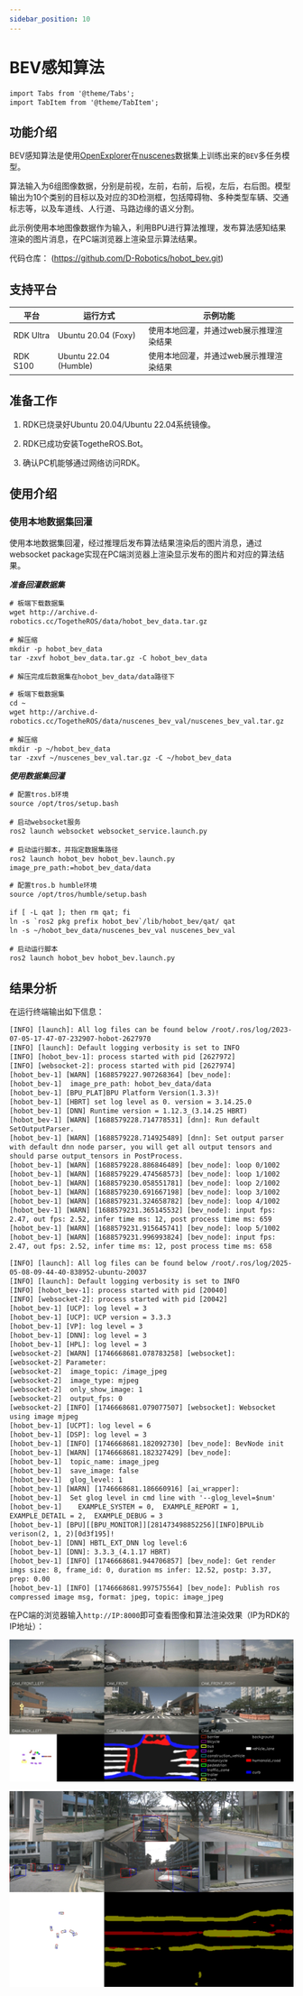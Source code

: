 ```yaml
---
sidebar_position: 10
---
```

# BEV感知算法

```mdx-code-block
import Tabs from '@theme/Tabs';
import TabItem from '@theme/TabItem';
```

## 功能介绍

BEV感知算法是使用[OpenExplorer](https://developer.d-robotics.cc/api/v1/fileData/horizon_j5_open_explorer_cn_doc/hat/source/examples/bev.html)在[nuscenes](https://www.nuscenes.org/nuscenes)数据集上训练出来的`BEV`多任务模型。

算法输入为6组图像数据，分别是前视，左前，右前，后视，左后，右后图。模型输出为10个类别的目标以及对应的3D检测框，包括障碍物、多种类型车辆、交通标志等，以及车道线、人行道、马路边缘的语义分割。

此示例使用本地图像数据作为输入，利用BPU进行算法推理，发布算法感知结果渲染的图片消息，在PC端浏览器上渲染显示算法结果。

代码仓库： (https://github.com/D-Robotics/hobot_bev.git)

## 支持平台

| 平台      | 运行方式     | 示例功能                                |
| --------- | ------------ | --------------------------------------- |
| RDK Ultra | Ubuntu 20.04 (Foxy) | 使用本地回灌，并通过web展示推理渲染结果 |
| RDK S100 | Ubuntu 22.04 (Humble) | 使用本地回灌，并通过web展示推理渲染结果 |

## 准备工作

1. RDK已烧录好Ubuntu 20.04/Ubuntu 22.04系统镜像。

2. RDK已成功安装TogetheROS.Bot。

3. 确认PC机能够通过网络访问RDK。

## 使用介绍

### 使用本地数据集回灌

使用本地数据集回灌，经过推理后发布算法结果渲染后的图片消息，通过websocket package实现在PC端浏览器上渲染显示发布的图片和对应的算法结果。

***准备回灌数据集***

<Tabs groupId="tros-distro">
<TabItem value="foxy" label="Foxy">

```shell
# 板端下载数据集
wget http://archive.d-robotics.cc/TogetheROS/data/hobot_bev_data.tar.gz

# 解压缩
mkdir -p hobot_bev_data
tar -zxvf hobot_bev_data.tar.gz -C hobot_bev_data

# 解压完成后数据集在hobot_bev_data/data路径下
```

</TabItem>

<TabItem value="humble" label="Humble">

```shell
# 板端下载数据集
cd ~
wget http://archive.d-robotics.cc/TogetheROS/data/nuscenes_bev_val/nuscenes_bev_val.tar.gz

# 解压缩
mkdir -p ~/hobot_bev_data
tar -zxvf ~/nuscenes_bev_val.tar.gz -C ~/hobot_bev_data
```

</TabItem>

</Tabs>

***使用数据集回灌***

<Tabs groupId="tros-distro">
<TabItem value="foxy" label="Foxy">

```shell
# 配置tros.b环境
source /opt/tros/setup.bash

# 启动websocket服务
ros2 launch websocket websocket_service.launch.py

# 启动运行脚本，并指定数据集路径
ros2 launch hobot_bev hobot_bev.launch.py image_pre_path:=hobot_bev_data/data
```

</TabItem>

<TabItem value="humble" label="Humble">

```shell
# 配置tros.b humble环境
source /opt/tros/humble/setup.bash

if [ -L qat ]; then rm qat; fi
ln -s `ros2 pkg prefix hobot_bev`/lib/hobot_bev/qat/ qat
ln -s ~/hobot_bev_data/nuscenes_bev_val nuscenes_bev_val

# 启动运行脚本
ros2 launch hobot_bev hobot_bev.launch.py
```

</TabItem>

</Tabs>

## 结果分析

在运行终端输出如下信息：

<Tabs groupId="tros-distro">
<TabItem value="foxy" label="Foxy">

```text
[INFO] [launch]: All log files can be found below /root/.ros/log/2023-07-05-17-47-07-232907-hobot-2627970
[INFO] [launch]: Default logging verbosity is set to INFO
[INFO] [hobot_bev-1]: process started with pid [2627972]
[INFO] [websocket-2]: process started with pid [2627974]
[hobot_bev-1] [WARN] [1688579227.907268364] [bev_node]:
[hobot_bev-1]  image_pre_path: hobot_bev_data/data
[hobot_bev-1] [BPU_PLAT]BPU Platform Version(1.3.3)!
[hobot_bev-1] [HBRT] set log level as 0. version = 3.14.25.0
[hobot_bev-1] [DNN] Runtime version = 1.12.3_(3.14.25 HBRT)
[hobot_bev-1] [WARN] [1688579228.714778531] [dnn]: Run default SetOutputParser.
[hobot_bev-1] [WARN] [1688579228.714925489] [dnn]: Set output parser with default dnn node parser, you will get all output tensors and should parse output_tensors in PostProcess.
[hobot_bev-1] [WARN] [1688579228.886846489] [bev_node]: loop 0/1002
[hobot_bev-1] [WARN] [1688579229.474568573] [bev_node]: loop 1/1002
[hobot_bev-1] [WARN] [1688579230.058551781] [bev_node]: loop 2/1002
[hobot_bev-1] [WARN] [1688579230.691667198] [bev_node]: loop 3/1002
[hobot_bev-1] [WARN] [1688579231.324658782] [bev_node]: loop 4/1002
[hobot_bev-1] [WARN] [1688579231.365145532] [bev_node]: input fps: 2.47, out fps: 2.52, infer time ms: 12, post process time ms: 659
[hobot_bev-1] [WARN] [1688579231.915645741] [bev_node]: loop 5/1002
[hobot_bev-1] [WARN] [1688579231.996993824] [bev_node]: input fps: 2.47, out fps: 2.52, infer time ms: 12, post process time ms: 658
```

</TabItem>

<TabItem value="humble" label="Humble">

```text
[INFO] [launch]: All log files can be found below /root/.ros/log/2025-05-08-09-44-40-838952-ubuntu-20037
[INFO] [launch]: Default logging verbosity is set to INFO
[INFO] [hobot_bev-1]: process started with pid [20040]
[INFO] [websocket-2]: process started with pid [20042]
[hobot_bev-1] [UCP]: log level = 3
[hobot_bev-1] [UCP]: UCP version = 3.3.3
[hobot_bev-1] [VP]: log level = 3
[hobot_bev-1] [DNN]: log level = 3
[hobot_bev-1] [HPL]: log level = 3
[websocket-2] [WARN] [1746668681.078783258] [websocket]:
[websocket-2] Parameter:
[websocket-2]  image_topic: /image_jpeg
[websocket-2]  image_type: mjpeg
[websocket-2]  only_show_image: 1
[websocket-2]  output_fps: 0
[websocket-2] [INFO] [1746668681.079077507] [websocket]: Websocket using image mjpeg
[hobot_bev-1] [UCPT]: log level = 6
[hobot_bev-1] [DSP]: log level = 3
[hobot_bev-1] [INFO] [1746668681.182092730] [bev_node]: BevNode init
[hobot_bev-1] [WARN] [1746668681.182327429] [bev_node]:
[hobot_bev-1]  topic_name: image_jpeg
[hobot_bev-1]  save_image: false
[hobot_bev-1]  glog_level: 1
[hobot_bev-1] [WARN] [1746668681.186660916] [ai_wrapper]:
[hobot_bev-1]  Set glog level in cmd line with '--glog_level=$num'
[hobot_bev-1]    EXAMPLE_SYSTEM = 0,  EXAMPLE_REPORT = 1,  EXAMPLE_DETAIL = 2,  EXAMPLE_DEBUG = 3
[hobot_bev-1] [BPU][[BPU_MONITOR]][281473498852256][INFO]BPULib verison(2, 1, 2)[0d3f195]!
[hobot_bev-1] [DNN] HBTL_EXT_DNN log level:6
[hobot_bev-1] [DNN]: 3.3.3_(4.1.17 HBRT)
[hobot_bev-1] [INFO] [1746668681.944706857] [bev_node]: Get render imgs size: 8, frame_id: 0, duration ms infer: 12.52, postp: 3.37, prep: 0.00
[hobot_bev-1] [INFO] [1746668681.997575564] [bev_node]: Publish ros compressed image msg, format: jpeg, topic: image_jpeg
```

</TabItem>

</Tabs>

在PC端的浏览器输入`http://IP:8000`即可查看图像和算法渲染效果（IP为RDK的IP地址）：

<Tabs groupId="tros-distro">
<TabItem value="foxy" label="Foxy">

![](/../static/img/05_Robot_development/03_boxs/function/image/box_adv/render_bev.jpeg)

</TabItem>

<TabItem value="humble" label="Humble">

![](/../static/img/05_Robot_development/03_boxs/function/image/box_adv/render_bev_s100.jpeg)

</TabItem>

</Tabs>
